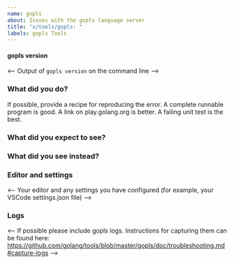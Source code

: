 ```yaml
---
name: gopls
about: Issues with the gopls language server
title: "x/tools/gopls: "
labels: gopls Tools
---
```


<!--
Please answer these questions before submitting your issue. Thanks!
-->

#### gopls version

<--
Output of `gopls version` on the command line
-->

### What did you do?

If possible, provide a recipe for reproducing the error.
A complete runnable program is good.
A link on play.golang.org is better.
A failing unit test is the best.

### What did you expect to see?

### What did you see instead?

### Editor and settings

<--
Your editor and any settings you have configured (for example, your VSCode settings.json file)
-->

### Logs

<--
If possible please include gopls logs. Instructions for capturing them can be found here:
https://github.com/golang/tools/blob/master/gopls/doc/troubleshooting.md#capture-logs
-->
